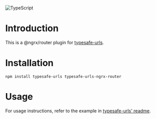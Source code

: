 ![TypeScript](https://badges.frapsoft.com/typescript/version/typescript-next.svg?v=101)

# Introduction
This is a @ngrx/router plugin for [typesafe-urls](https://github.com/angryzor/typesafe-urls).

# Installation
```
npm install typesafe-urls typesafe-urls-ngrx-router
```

# Usage
For usage instructions, refer to the example in [typesafe-urls' readme](https://github.com/angryzor/typesafe-urls).
